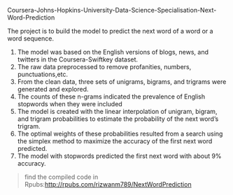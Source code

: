 Coursera-Johns-Hopkins-University-Data-Science-Specialisation-Next-Word-Prediction 

The project is to build the model to predict the next word of a word or a word sequence.

1. The model was based on the English versions of blogs, news, and twitters in the Coursera-Swiftkey dataset. 
2. The raw data preprocessed to remove profanities, numbers, punctuations,etc.
3. From the clean data, three sets of unigrams, bigrams, and trigrams were generated and explored.
4. The counts of these n-grams indicated the prevalence of English stopwords when they were included
5. The model is created with the linear interpolation of unigram, bigram, and trigram probabilities to estimate the probability of the next word’s trigram.
6. The optimal weights of these probabilities resulted from a search using the simplex method to maximize the accuracy of the first next word predicted.
7. The model with stopwords predicted the first next word with about 9% accuracy.


> find the compiled code in Rpubs:http://rpubs.com/rizwanm789/NextWordPrediction



